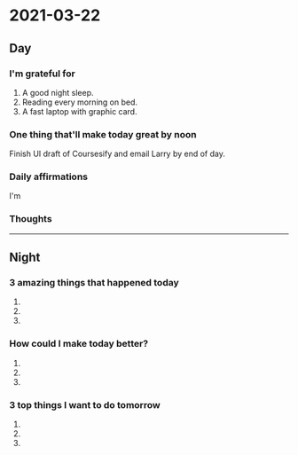 # 2021-03-22

## Day

### I'm grateful for
1. A good night sleep.
2. Reading every morning on bed.
3. A fast laptop with graphic card.

### One thing that'll make today great by noon

Finish UI draft of Coursesify and email Larry by end of day.


### Daily affirmations

I'm

### Thoughts


***


## Night

### 3 amazing things that happened today
1.
2.
3.

### How could I make today better?
1.
2.
3.

### 3 top things I want to do tomorrow
1.
2.
3.


